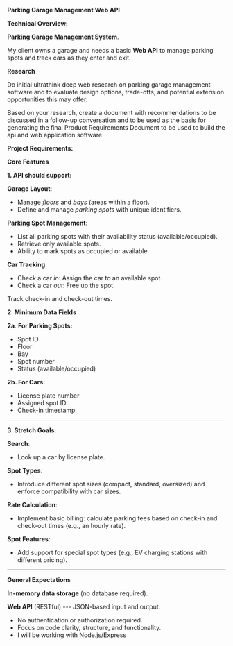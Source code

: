 **Parking Garage Management Web API**

**Technical Overview:**

**Parking Garage Management System**. 

My client owns a garage and needs a basic **Web API** to manage parking spots and track cars as they enter and exit.

**Research** 

Do initial ultrathink deep web research on parking garage management software and to evaluate design options, trade-offs, and potential extension opportunities this may offer.

Based on your research, create a document with recommendations to be discussed in a follow-up conversation and to be used as the basis for generating the final Product Requirements Document to be used to build the api and web application software

**Project Requirements:**

**Core Features**

**1\. API should support:**

**Garage Layout**:

* Manage *floors* and *bays* (areas within a floor).
* Define and manage *parking spots* with unique identifiers.

**Parking Spot Management**:

* List all parking spots with their availability status (available/occupied).
* Retrieve only available spots.
* Ability to mark spots as occupied or available.

**Car Tracking**:

* Check a car *in*: Assign the car to an available spot.
* Check a car *out*: Free up the spot.

Track check-in and check-out times.

**2\. Minimum Data Fields**

**2a**. **For Parking Spots:**

* Spot ID
* Floor
* Bay
* Spot number
* Status (available/occupied)

**2b. For Cars:**

* License plate number
* Assigned spot ID
* Check-in timestamp

__________________________________________________________________________________________________

**3\. Stretch Goals:**

**Search**:

* Look up a car by license plate.

**Spot Types**:

* Introduce different spot sizes (compact, standard, oversized) and enforce compatibility with car sizes.

**Rate Calculation**:

* Implement basic billing: calculate parking fees based on check-in and check-out times (e.g., an hourly rate).

**Spot Features**:

* Add support for special spot types (e.g., EV charging stations with different pricing).
____________________________________________________________________________________

**General Expectations**
 
**In-memory data storage** (no database required).

**Web API** (RESTful) --- JSON-based input and output.

* No authentication or authorization required.
* Focus on code clarity, structure, and functionality. 
* I will be working with Node.js/Express